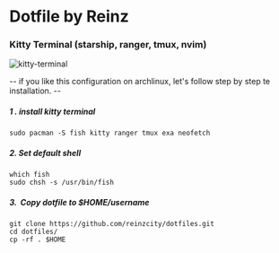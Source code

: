# Dotfile by Reinz

### Kitty Terminal (starship, ranger, tmux, nvim)

![kitty-terminal](https://user-images.githubusercontent.com/110806427/207857512-0c2c01c5-3501-4196-9bbb-8881018e403e.png)

-- if you like this configuration on archlinux, let's follow step by step te installation. --

##### 1 . install kitty terminal

```git
sudo pacman -S fish kitty ranger tmux exa neofetch
```

##### 2. Set default shell

```git
which fish
sudo chsh -s /usr/bin/fish
```

##### 3.  Copy dotfile to $HOME/username

```git
git clone https://github.com/reinzcity/dotfiles.git
cd dotfiles/
cp -rf . $HOME
```
